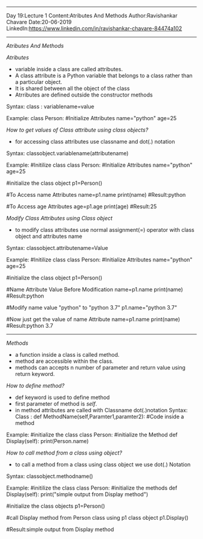___________________________

Day 19:Lecture 1
Content:Atributes And Methods 
Author:Ravishankar Chavare
Date:20-06-2019
LinkedIn:https://www.linkedin.com/in/ravishankar-chavare-84474a102
_______________________________

*Atributes And Methods*


*Atributes*
- variable inside a class are called attributes.
- A class attribute is a Python variable that belongs to a class rather than a particular object.
- It is shared between all the object of the class
- Atrributes are defined outside the constructor methods

Syntax:
class <ClassName>:
	variablename=value

Example:
class Person:
	#Initialize Attributes
	name="python"
	age=25

*How to get values of Class attribute using class objects?*
- for accessing class attributes use classname and dot(.) notation 

Syntax:
classobject.variablename(attributename)

Example:
#Initilize class 
class Person:
	#Initialize Attributes
	name="python"
	age=25

#initialize the class object
p1=Person()

#To Access name Attributes
name=p1.name
print(name)
#Result:python

#To Access age Attributes
age=p1.age
print(age)
#Result:25

*Modify Class Attributes using Class object*
- to modify class attributes use normal assignment(=) operator with class object and attributes name

Syntax:
classobject.attributename=Value

Example:
#Initilize class 
class Person:
	#Initialize Attributes
	name="python"
	age=25

#initialize the class object
p1=Person()

#Name Attribute Value Before Modification
name=p1.name
print(name)
#Result:python

#Modify name value "python" to "python 3.7"
p1.name="python 3.7"

#Now just get the value of name Attribute
name=p1.name
print(name)
#Result:python 3.7



---------------------------------------------

*Methods*
- a function inside a class is called method.
- method are accessible within the class.
- methods can accepts n number of parameter and return value using return keyword.

*How to define method?*
- def keyword is used to define method
- first parameter of method is *self*.
- in method attributes are called with Classname dot(.)notation
Syntax:
Class <ClassName>:
	def MethodName(self,Paramter1,paramter2):
		#Code inside a method

Example:
#initialize the class
class Person:
	#initialize the Method
	def Display(self):
		print(Person.name)


*How to call method from a class using object?*

- to call a method from a class using class object we use dot(.) Notation

Syntax:
classobject.methodname()

Example:
#initilize the class
class Person:
   #initialize the methods
   def Display(self):
          print("simple output from Display method")

#initialize the class objects
p1=Person()

#call Display method from Person class using p1 class object
p1.Display()


#Result:simple output from Display method

